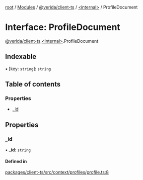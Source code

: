 [root](../README.md) / [Modules](../modules.md) / [@verida/client-ts](../modules/verida_client_ts.md) / [<internal\>](../modules/verida_client_ts._internal_.md) / ProfileDocument

# Interface: ProfileDocument

[@verida/client-ts](../modules/verida_client_ts.md).[<internal\>](../modules/verida_client_ts._internal_.md).ProfileDocument

## Indexable

▪ [key: `string`]: `string`

## Table of contents

### Properties

- [\_id](verida_client_ts._internal_.ProfileDocument.md#_id)

## Properties

### \_id

• **\_id**: `string`

#### Defined in

[packages/client-ts/src/context/profiles/profile.ts:8](https://github.com/verida/verida-js/blob/039856c/packages/client-ts/src/context/profiles/profile.ts#L8)
